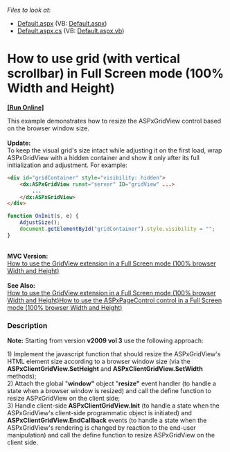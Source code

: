 <!-- default file list -->
*Files to look at*:

* [Default.aspx](./CS/WebSite/Default.aspx) (VB: [Default.aspx](./VB/WebSite/Default.aspx))
* [Default.aspx.cs](./CS/WebSite/Default.aspx.cs) (VB: [Default.aspx.vb](./VB/WebSite/Default.aspx.vb))
<!-- default file list end -->
# How to use grid (with vertical scrollbar) in Full Screen mode (100% Width and Height)
<!-- run online -->
**[[Run Online]](https://codecentral.devexpress.com/100)**
<!-- run online end -->


<p>This example demonstrates how to resize the ASPxGridView control based on the browser window size.<br><br><strong>Update:</strong><br>To keep the visual grid's size intact while adjusting it on the first load, wrap ASPxGridView with a hidden container and show it only after its full initialization and adjustment. For example:</p>


```aspx
<div id="gridContainer" style="visibility: hidden">
    <dx:ASPxGridView runat="server" ID="gridView" ...>
        ...
    </dx:ASPxGridView>
</div>
```




```js
function OnInit(s, e) {
    AdjustSize();
    document.getElementById("gridContainer").style.visibility = "";
}

```


<p><strong><br>MVC Version:<br></strong><a href="https://www.devexpress.com/Support/Center/p/E3958">How to use the GridView extension in a Full Screen mode (100% browser Width and Height)</a><strong><br><br>See Also:<br></strong><a href="https://www.devexpress.com/Support/Center/p/E3958">How to use the GridView extension in a Full Screen mode (100% browser Width and Height)</a><a href="https://www.devexpress.com/Support/Center/p/E3940">How to use the ASPxPageControl control in a Full Screen mode (100% browser Width and Height)</a><br></p>


<h3>Description</h3>

<p><strong>Note:</strong> Starting from version <strong>v2009 vol 3</strong> use the following approach:</p>
<p>1) Implement the javascript function that should resize the ASPxGridView's HTML element size according to a browser window size (via the <strong>ASPxClientGridView.SetHeight</strong> and <strong>ASPxClientGridView.SetWidth</strong> methods);<br> 2) Attach the global "<strong>window</strong><strong>"</strong> object "<strong>resize</strong><strong>"</strong> event handler (to handle a state when a browser window is resized) and call the define function to resize ASPxGridView on the client side;<br> 3) Handle client-side<strong> ASPxClientGridView.Init</strong> (to handle a state when the ASPxGridView's client-side programmatic object is initiated) and <strong>ASPxClientGridView.EndCallback</strong> events (to handle a state when the ASPxGridView's rendering is changed by reaction to the end-user manipulation) and call the define function to resize ASPxGridView on the client side.</p>

<br/>


